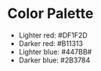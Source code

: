 # Color Palette
* Lighter red: #DF1F2D
* Darker red: #B11313
* Lighter blue: #447BB#
* Darker blue: #2B3784